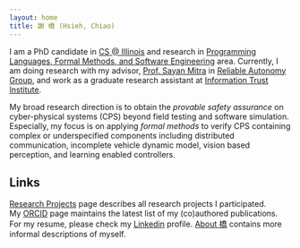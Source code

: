 ```yaml
---
layout: home
title: 謝 橋 (Hsieh, Chiao)
---
```


I am a PhD candidate in [CS @ Illinois] and research in
[Programming Languages, Formal Methods, and Software Engineering][PL/FM/SE]
area.
Currently, I am doing research with my advisor, [Prof. Sayan Mitra][mitras] in [Reliable Autonomy Group][mitras-group],
and work as a graduate research assistant at [Information Trust Institute][ITI].

My broad research direction is to obtain the *provable safety assurance* on cyber-physical systems (CPS) beyond field testing and software simulation.
Especially, my focus is on applying *formal methods* to verify CPS containing complex or underspecified components including distributed communication, incomplete vehicle dynamic model, vision based perception, and learning enabled controllers.


## Links

[Research Projects](/_pages/projects.md) page describes all research projects I participated.  
My [ORCID] page maintains the latest list of my (co)authored publications.  
For my resume, please check my [Linkedin] profile.
[About 橋](/_pages/about.md) contains more informal descriptions of myself.


[CS @ Illinois]: https://cs.illinois.edu/
[PL/FM/SE]: https://cs.illinois.edu/research/areas/programming-languages-formal-methods-and-software-engineering
[mitras-group]: https://mitras.ece.illinois.edu/group.html
[mitras]: http://mitras.ece.illinois.edu/
[ITI]: https://iti.illinois.edu/
[ORCID]: https://orcid.org/0000-0001-8339-9915
[Linkedin]: https://www.linkedin.com/in/hc825b
